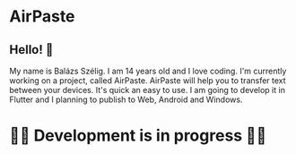 # AirPaste

## Hello! 👋

My name is Balázs Szélig. I am 14 years old and I love coding.
I'm currently working on a project, called AirPaste.
AirPaste will help you to transfer text between your devices. It's quick an easy to use.
I am going to develop it in Flutter and I planning to publish to Web, Android and Windows.

# 👨‍💻 Development is in progress 👨‍💻
